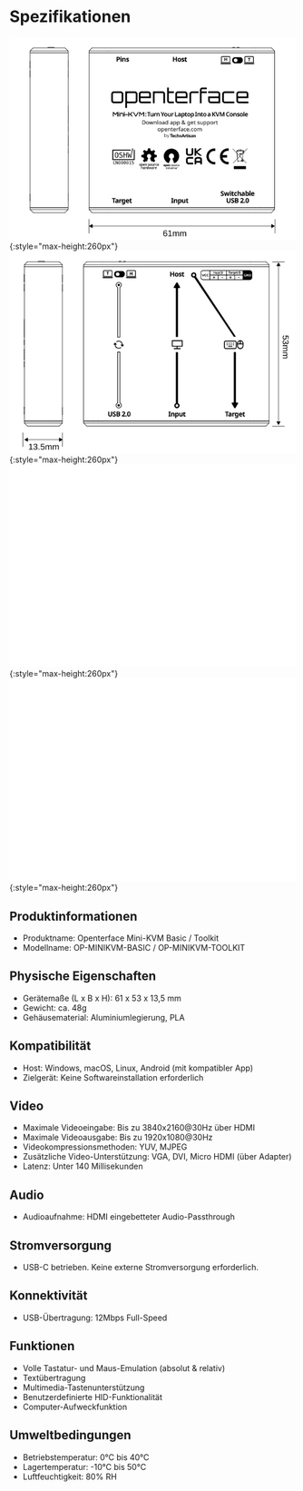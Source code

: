 # Spezifikationen

![lig-front](images/product/minikvm-v1-9-front.svg#only-light){:style="max-height:260px"}
![lig-back](images/product/minikvm-v1-9-back.svg#only-light){:style="max-height:260px"}
![lig-front](images/product/minikvm-v1-9-front_1.svg#only-dark){:style="max-height:260px"}
![lig-back](images/product/minikvm-v1-9-back_1.svg#only-dark){:style="max-height:260px"}

## Produktinformationen
- Produktname: Openterface Mini-KVM Basic / Toolkit
- Modellname: OP-MINIKVM-BASIC / OP-MINIKVM-TOOLKIT

## Physische Eigenschaften
- Gerätemaße (L x B x H): 61 x 53 x 13,5 mm
- Gewicht: ca. 48g
- Gehäusematerial: Aluminiumlegierung, PLA

## Kompatibilität
- Host: Windows, macOS, Linux, Android (mit kompatibler App)
- Zielgerät: Keine Softwareinstallation erforderlich

## Video
- Maximale Videoeingabe: Bis zu 3840x2160@30Hz über HDMI
- Maximale Videoausgabe: Bis zu 1920x1080@30Hz
- Videokompressionsmethoden: YUV, MJPEG
- Zusätzliche Video-Unterstützung: VGA, DVI, Micro HDMI (über Adapter)
- Latenz: Unter 140 Millisekunden

## Audio
- Audioaufnahme: HDMI eingebetteter Audio-Passthrough

## Stromversorgung
- USB-C betrieben. Keine externe Stromversorgung erforderlich.

## Konnektivität
- USB-Übertragung: 12Mbps Full-Speed

## Funktionen
- Volle Tastatur- und Maus-Emulation (absolut & relativ)
- Textübertragung
- Multimedia-Tastenunterstützung
- Benutzerdefinierte HID-Funktionalität
- Computer-Aufweckfunktion

## Umweltbedingungen
- Betriebstemperatur: 0°C bis 40°C
- Lagertemperatur: -10°C bis 50°C
- Luftfeuchtigkeit: 80% RH